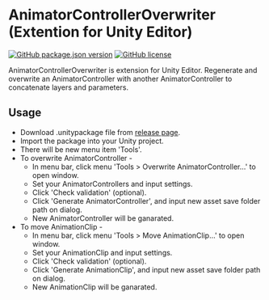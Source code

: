 # AnimatorControllerOverwriter (Extention for Unity Editor)

[![GitHub package.json version](https://img.shields.io/github/package-json/v/akanevrc/AnimatorControllerOverwriter)](VERSION)
[![GitHub license](https://img.shields.io/github/license/akanevrc/AnimatorControllerOverwriter)](LICENSE)

AnimatorControllerOverwriter is extension for Unity Editor.
Regenerate and overwrite an AnimatorController with another AnimatorController to concatenate layers and parameters.

## Usage

- Download .unitypackage file from [release page](https://github.com/akanevrc/AnimatorControllerOverwriter/releases).
- Import the package into your Unity project.
- There will be new menu item 'Tools'.
- To overwrite AnimatorController -
  - In menu bar, click menu 'Tools > Overwrite AnimatorController...' to open window.
  - Set your AnimatorControllers and input settings.
  - Click 'Check validation' (optional).
  - Click 'Generate AnimatorController', and input new asset save folder path on dialog.
  - New AnimatorController will be ganarated.
- To move AnimationClip -
  - In menu bar, click menu 'Tools > Move AnimationClip...' to open window.
  - Set your AnimationClip and input settings.
  - Click 'Check validation' (optional).
  - Click 'Generate AnimationClip', and input new asset save folder path on dialog.
  - New AnimationClip will be ganarated.
